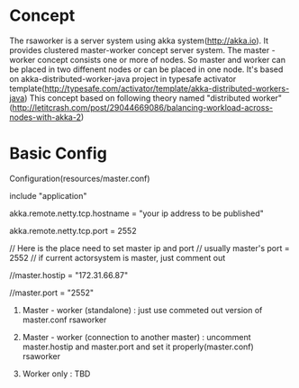 # Concept
The rsaworker is a server system using akka system(http://akka.io). It provides clustered master-worker concept server system. The master - worker concept consists one or more of nodes. So master and worker can be placed in two diffenent nodes or can be placed in one node.
It's based on akka-distributed-worker-java project in typesafe activator template(http://typesafe.com/activator/template/akka-distributed-workers-java)
This concept based on following theory named "distributed worker" (http://letitcrash.com/post/29044669086/balancing-workload-across-nodes-with-akka-2)

# Basic Config
Configuration(resources/master.conf)

include "application"

akka.remote.netty.tcp.hostname = "your ip address to be published"

akka.remote.netty.tcp.port = 2552

// Here is the place need to set master ip and port
// usually master's port = 2552
// if current actorsystem is master, just comment out

//master.hostip = "172.31.66.87"

//master.port = "2552"


1. Master - worker (standalone) : just use commeted out version of master.conf
   rsaworker

2. Master - worker (connection to another master) : uncomment master.hostip and master.port and set it properly(master.conf)
   rsaworker
   
3. Worker only : TBD

